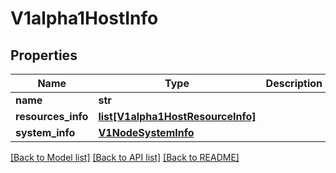 # V1alpha1HostInfo

## Properties
Name | Type | Description | Notes
------------ | ------------- | ------------- | -------------
**name** | **str** |  | [optional] 
**resources_info** | [**list[V1alpha1HostResourceInfo]**](V1alpha1HostResourceInfo.md) |  | [optional] 
**system_info** | [**V1NodeSystemInfo**](V1NodeSystemInfo.md) |  | [optional] 

[[Back to Model list]](../README.md#documentation-for-models) [[Back to API list]](../README.md#documentation-for-api-endpoints) [[Back to README]](../README.md)

